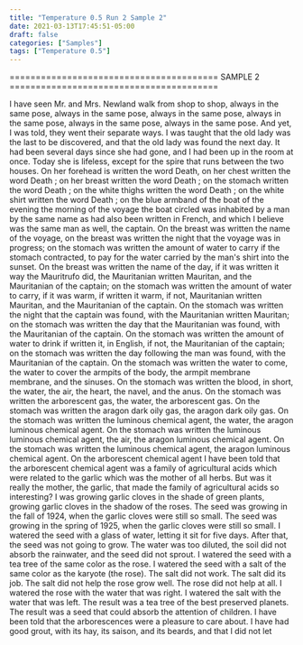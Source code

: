 ```yaml
---
title: "Temperature 0.5 Run 2 Sample 2"
date: 2021-03-13T17:45:51-05:00
draft: false
categories: ["Samples"]
tags: ["Temperature 0.5"]
---
```


======================================== SAMPLE 2 ========================================

I have seen Mr. and Mrs. Newland walk from shop to shop, always in the same pose, always in the same pose, always in the same pose, always in the same pose, always in the same pose, always in the same pose. And yet, I was told, they went their separate ways. I was taught that the old lady was the last to be discovered, and that the old lady was found the next day. It had been several days since she had gone, and I had been up in the room at once. Today she is lifeless, except for the spire that runs between the two houses. On her forehead is written the word Death, on her chest written the word Death ; on her breast written the word Death ; on the stomach written the word Death ; on the white thighs written the word Death ; on the white shirt written the word Death ; on the blue armband    of the boat     of the evening the morning of  the voyage the boat circled  was inhabited by a man   by the same name as had also been written in French, and which I believe was the same man as well, the captain. 
On the breast  was written the name of the voyage, on the breast  was written the night that the voyage was in progress; on the stomach  was written the amount of water to carry if the stomach contracted, to pay for the water carried by the man's shirt into the sunset. 
On the breast  was written the name of the day, if it was written it way the Mauritrufo did, the Mauritanian written Mauritan, and the Mauritanian    of the captain; on the stomach  was written the amount of water to carry, if it was warm, if written it warm, if not, Mauritanian written Mauritan, and the Mauritanian of the captain. 
On the stomach  was written the night that the captain was found, with the Mauritanian written Mauritan; on the stomach  was written the day that the Mauritanian was found, with the Mauritanian    of the captain. 
On the stomach  was written the amount of water to drink if written it, in English, if not, the Mauritanian   of the captain; on the stomach  was written the day following the man was found, with the Mauritanian   of the captain. 
On the stomach  was written the water to come, the water to cover the armpits    of the body, the armpit membrane   membrane, and the sinuses. 
On the stomach  was written the blood, in short, the water, the air, the heart, the navel, and the anus. 
On the stomach  was written the arborescent gas, the water, the arborescent gas. 
On the stomach  was written the aragon dark oily gas, the aragon dark oily gas. 
On the stomach  was written the luminous chemical agent, the water, the aragon luminous chemical agent. 
On the stomach  was written the luminous luminous chemical agent, the air, the aragon luminous chemical agent. 
On the stomach  was written the luminous chemical agent, the aragon luminous chemical agent. 
On the arborescent chemical agent 
I have been told that the arborescent chemical agent was a family of agricultural acids which were related to the garlic which was the mother of all herbs. But was it really the mother, the garlic, that made the family of agricultural acids so interesting? I was growing garlic cloves in the shade of green plants, growing garlic cloves in the shadow of the roses. The seed was growing in the fall of 1924, when the garlic cloves were still so small. The seed was growing in the spring of 1925, when the garlic cloves were still so small. I watered the seed with a glass of water, letting it sit for five days. After that, the seed was not going to grow. The water was too diluted, the soil did not absorb the rainwater, and the seed did not sprout. I watered the seed with a tea tree of the same color as the rose. I watered the seed with a salt of the same color as the karyote (the rose). The salt did not work. The salt did its job. The salt did not help the rose grow well. The rose did not help at all. I watered the rose with the water that was right. I watered the salt with the water that was left. The result was a tea tree of the best preserved planets. The result was a seed that could absorb the attention of children. I have been told that the arborescences were a pleasure to care about. I have had good grout, with its hay, its saison, and its beards, and that I did not let